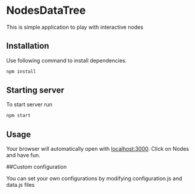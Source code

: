 # NodesDataTree
This is simple application to play with interactive nodes

## Installation

Use following command to install dependencies.

```bash
npm install
```

## Starting server

To start server run

```bash
npm start
```

## Usage

Your browser will automatically open with [localhost:3000](http://localhost:3100). Click on Nodes and have fun.

##Custom configuration

You can set your own configurations by modifying configuration.js and data.js files